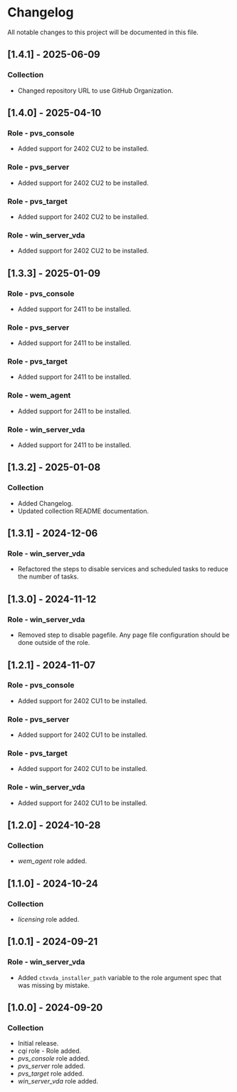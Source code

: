 # Changelog

All notable changes to this project will be documented in this file.

## [1.4.1] - 2025-06-09

### Collection

- Changed repository URL to use GitHub Organization.

## [1.4.0] - 2025-04-10

### Role - pvs_console

- Added support for 2402 CU2 to be installed.

### Role - pvs_server

- Added support for 2402 CU2 to be installed.

### Role - pvs_target

- Added support for 2402 CU2 to be installed.

### Role - win_server_vda

- Added support for 2402 CU2 to be installed.

## [1.3.3] - 2025-01-09

### Role - pvs_console

- Added support for 2411 to be installed.

### Role - pvs_server

- Added support for 2411 to be installed.

### Role - pvs_target

- Added support for 2411 to be installed.

### Role - wem_agent

- Added support for 2411 to be installed.

### Role - win_server_vda

- Added support for 2411 to be installed.

## [1.3.2] - 2025-01-08

### Collection

- Added Changelog.
- Updated collection README documentation.

## [1.3.1] - 2024-12-06

### Role - win_server_vda

- Refactored the steps to disable services and scheduled tasks to reduce the number of tasks.

## [1.3.0] - 2024-11-12

### Role - win_server_vda

- Removed step to disable pagefile. Any page file configuration should be done outside of the role.

## [1.2.1] - 2024-11-07

### Role - pvs_console

- Added support for 2402 CU1 to be installed.

### Role - pvs_server

- Added support for 2402 CU1 to be installed.

### Role - pvs_target

- Added support for 2402 CU1 to be installed.

### Role - win_server_vda

- Added support for 2402 CU1 to be installed.

## [1.2.0] - 2024-10-28

### Collection

- *wem_agent* role added.

## [1.1.0] - 2024-10-24

### Collection

- *licensing* role added.

## [1.0.1] - 2024-09-21

### Role - win_server_vda

- Added `ctxvda_installer_path` variable to the role argument spec that was missing by mistake.

## [1.0.0] - 2024-09-20

### Collection

- Initial release.
- *cqi* role - Role added.
- *pvs_console* role added.
- *pvs_server* role added.
- *pvs_target* role added.
- *win_server_vda* role added.
